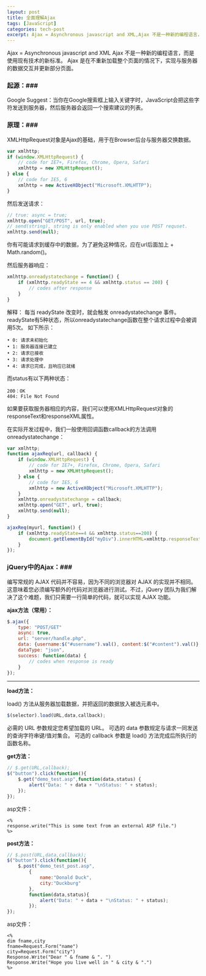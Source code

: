 ```yaml
---
layout: post
title: 全面理解Ajax
tags: [JavaScript]
categories: tech-post
excerpt: Ajax = Asynchronous javascript and XML,Ajax 不是一种新的编程语言，而是使用现有技术的新标准。Ajax 是在不重新加载整个页面的情况下，实现与服务器的数据交互并更新部分页面...
---
```


Ajax = Asynchronous javascript and XML
Ajax 不是一种新的编程语言，而是使用现有技术的新标准。
Ajax 是在不重新加载整个页面的情况下，实现与服务器的数据交互并更新部分页面。

### 起源：###
Google Suggest：当你在Google搜索框上输入关键字时，JavaScript会把这些字符发送到服务器，然后服务器会返回一个搜索建议的列表。

### 原理：###
XMLHttpRequest对象是Ajax的基础，用于在Browser后台与服务器交换数据。

~~~javascript
var xmlhttp;
if (window.XMLHttpRequest) {
	// code for IE7+, Firefox, Chrome, Opera, Safari
	xmlhttp = new XMLHttpRequest();
} else {
	// code for IE5, 6
	xmlhttp = new ActiveXObject("Microsoft.XMLHTTP");
}
~~~
然后发送请求：

~~~javascript
// true: async = true;
xmlhttp.open("GET/POST", url, true);
// send(string), string is only enabled when you use POST requset.
xmlhttp.send(null);
~~~
你有可能请求到缓存中的数据，为了避免这种情况，应在url后面加上 + Math.random()。

然后服务器响应：

~~~javascript
xmlhttp.onreadystatechange = function() {
	if (xmlhttp.readyState == 4 && xmlhttp.status == 200) {
		// codes after response
	}
}
~~~
解释：
每当 readyState 改变时，就会触发 onreadystatechange 事件。readyState有5种状态，所以onreadystatechange函数在整个请求过程中会被调用5次。
如下所示：

~~~
• 0: 请求未初始化
• 1: 服务器连接已建立
• 2: 请求已接收
• 3: 请求处理中
• 4: 请求已完成，且响应已就绪
~~~
而status有以下两种状态：

~~~
200：OK
404: File Not Found
~~~

如果要获取服务器相应的内容，我们可以使用XMLHttpRequest对象的responseText和responseXML属性。

在实际开发过程中，我们一般使用回调函数callback的方法调用onreadystatechange：

~~~javascript
var xmlhttp;
function ajaxReq(url, callback) {
	if (window.XMLHttpRequest) {
		// code for IE7+, Firefox, Chrome, Opera, Safari
		xmlhttp = new XMLHttpRequest();
	} else {
		// code for IE5, 6
		xmlhttp = new ActiveXObject("Microsoft.XMLHTTP");
	}
	xmlhttp.onreadystatechange = callback;
	xmlhttp.open("GET", url, true);
	xmlhttp.send(null);
}

ajaxReq(myurl, function() {
	if (xmlhttp.readyState==4 && xmlhttp.status==200) {
		document.getElementById("myDiv").innerHTML=xmlhttp.responseText;
	}
});
~~~

### jQuery中的Ajax：###
编写常规的 AJAX 代码并不容易，因为不同的浏览器对 AJAX 的实现并不相同。这意味着您必须编写额外的代码对浏览器进行测试。不过，jQuery 团队为我们解决了这个难题，我们只需要一行简单的代码，就可以实现 AJAX 功能。

**ajax方法（常用）：**

~~~javascript
$.ajax({
	type: "POST/GET"
	async: true,
	url: "server/handle.php",
	data: {username:$("#username").val(), content:$("#content").val()},
	dataType: "json",
	success: function(data) {
		// codes when response is ready
	}
});
~~~


* * *



**load方法：**

load() 方法从服务器加载数据，并把返回的数据放入被选元素中。

~~~javascript
$(selector).load(URL,data,callback);
~~~
必需的 URL 参数规定您希望加载的 URL。
可选的 data 参数规定与请求一同发送的查询字符串键/值对集合。
可选的 callback 参数是 load() 方法完成后所执行的函数名称。


**get方法：**

~~~javascript
// $.get(URL,callback);
$("button").click(function(){
	$.get("demo_test.asp",function(data,status) {
		alert("Data: " + data + "\nStatus: " + status);
	});
});
~~~
asp文件：

~~~
<%
response.write("This is some text from an external ASP file.")
%>
~~~


**post方法：**

~~~javascript
// $.post(URL,data,callback);
$("button").click(function(){
	$.post("demo_test_post.asp",
		{
			name:"Donald Duck",
			city:"Duckburg"
		},
		function(data,status){
			alert("Data: " + data + "\nStatus: " + status);
		});
});
~~~

asp文件：

~~~
<%
dim fname,city
fname=Request.Form("name")
city=Request.Form("city")
Response.Write("Dear " & fname & ". ")
Response.Write("Hope you live well in " & city & ".")
%>
~~~
